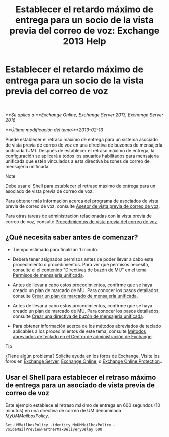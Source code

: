 ﻿---
title: 'Establecer el retardo máximo de entrega para un socio de la vista previa del correo de voz: Exchange 2013 Help'
TOCTitle: Establecer el retardo máximo de entrega para un socio de la vista previa del correo de voz
ms:assetid: c9a07f6d-6f7f-4036-9a4a-d668d21e2c76
ms:mtpsurl: https://technet.microsoft.com/es-es/library/Ff630928(v=EXCHG.150)
ms:contentKeyID: 51406556
ms.date: 05/22/2018
mtps_version: v=EXCHG.150
ms.translationtype: MT
---

# Establecer el retardo máximo de entrega para un socio de la vista previa del correo de voz

 

_**Se aplica a:**Exchange Online, Exchange Server 2013, Exchange Server 2016_

_**Última modificación del tema:**2013-02-13_

Puede establecer el retraso máximo de entrega para un sistema asociado de vista previa de correo de voz en una directiva de buzones de mensajería unificada (UM). Después de establecer el retraso máximo de entrega, la configuración se aplicará a todos los usuarios habilitados para mensajería unificada que estén vinculados a esta directiva buzones de correo de mensajería unificada.


> [!NOTE]
> Debe usar el Shell para establecer el retraso máximo de entrega para un asociado de vista previa de correo de voz.



Para obtener más información acerca del programa de asociados de vista previa de correo de voz, consulte [Asesor de vista previa de correo de voz](voice-mail-preview-advisor-exchange-2013-help.md).

Para otras tareas de administración relacionadas con la vista previa de correo de voz, consulte [Procedimientos de vista previa del correo de voz](voice-mail-preview-procedures-exchange-2013-help.md).

## ¿Qué necesita saber antes de comenzar?

  - Tiempo estimado para finalizar: 1 minuto.

  - Deberá tener asignados permisos antes de poder llevar a cabo este procedimiento o procedimientos. Para ver qué permisos necesita, consulte el el contenido "Directivas de buzón de MU" en el tema [Permisos de mensajería unificada](unified-messaging-permissions-exchange-2013-help.md).

  - Antes de llevar a cabo estos procedimientos, confirme que se haya creado un plan de marcado de MU. Para conocer los pasos detallados, consulte [Crear un plan de marcado de mensajería unificada](create-a-um-dial-plan-exchange-2013-help.md).

  - Antes de llevar a cabo estos procedimientos, confirme que se haya creado un plan de marcado de MU. Para conocer los pasos detallados, consulte [Crear una directiva de buzón de mensajería unificada](create-a-um-mailbox-policy-exchange-2013-help.md).

  - Para obtener información acerca de los métodos abreviados de teclado aplicables a los procedimientos de este tema, consulte [Métodos abreviados de teclado en el Centro de administración de Exchange](keyboard-shortcuts-in-the-exchange-admin-center-exchange-online-protection-help.md).


> [!TIP]
> ¿Tiene algún problema? Solicite ayuda en los foros de Exchange. Visite los foros en <A href="https://go.microsoft.com/fwlink/p/?linkid=60612">Exchange Server</A>, <A href="https://go.microsoft.com/fwlink/p/?linkid=267542">Exchange Online</A>, o <A href="https://go.microsoft.com/fwlink/p/?linkid=285351">Exchange Online Protection</A>..



## Usar el Shell para establecer el retraso máximo de entrega para un asociado de vista previa de correo de voz

Este ejemplo establece el retraso máximo de entrega en 600 segundos (10 minutos) en una directiva de correo de UM denominada *MyUMMailboxPolicy*.

    Set-UMMailboxPolicy -identity MyUMMailboxPolicy - VoiceMailPreviewPartnerMaxDeliveryDelay 600

